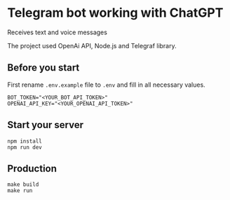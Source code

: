 # Telegram bot working with ChatGPT

Receives text and voice messages

The project used OpenAi API, Node.js and Telegraf library. 

## Before you start

First rename `.env.example` file to `.env` and fill in all necessary values.

```
BOT_TOKEN="<YOUR_BOT_API_TOKEN>"
OPENAI_API_KEY="<YOUR_OPENAI_API_TOKEN>"
```
## Start your server

```
npm install
npm run dev
```

## Production

```
make build
make run
```

